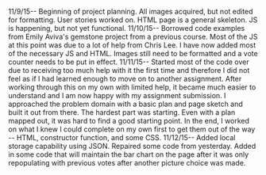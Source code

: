 11/9/15-- Beginning of project planning. All images acquired, but not edited for formatting. User stories worked on. HTML page is a general skeleton. JS is happening, but not yet functional.
11/10/15-- Borrowed code examples from Emily Aviva's gemstone project from a previous course. Most of the JS at this point was due to a lot of help from Chris Lee. I have now added most of the necessary JS and HTML. Images still need to be formatted and a vote counter needs to be put in effect.
11/11/15-- Started most of the code over due to receiving too much help with it the first time and therefore I did not feel as if I had learned enough to move on to another assignment. After working through this on my own with limited help, it became much easier to understand and I am now happy with my assignment submission. I approached the problem domain with a basic plan and page sketch and built it out from there. The hardest part was starting. Even with a plan mapped out, it was hard to find a good starting point. In the end, I worked on what I knew I could complete on my own first to get them out of the way -- HTML, constructor function, and some CSS.
11/12/15-- Added local storage capability using JSON. Repaired some code from yesterday. Added in some code that will maintain the bar chart on the page after it was only repopulating with previous votes after another picture choice was made.
